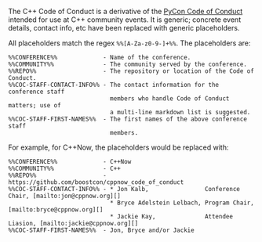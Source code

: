 The C++ Code of Conduct is a derivative of the [PyCon Code of Conduct](https://github.com/python/pycon-code-of-conduct)
intended for use at C++ community events. It is generic; concrete event
details, contact info, etc have been replaced with generic placeholders.

All placeholders match the regex `%%[A-Za-z0-9-]+%%`. The placeholders are:

```
%%CONFERENCE%%             - Name of the conference.
%%COMMUNITY%%              - The community served by the conference. 
%%REPO%%                   - The repository or location of the Code of Conduct.
%%COC-STAFF-CONTACT-INFO%% - The contact information for the conference staff
                             members who handle Code of Conduct matters; use of
                             a multi-line markdown list is suggested.
%%COC-STAFF-FIRST-NAMES%%  - The first names of the above conference staff
                             members.
```

For example, for C++Now, the placeholders would be replaced with:

```
%%CONFERENCE%%             - C++Now 
%%COMMUNITY%%              - C++ 
%%REPO%%                   - https://github.com/boostcon/cppnow_code_of_conduct 
%%COC-STAFF-CONTACT-INFO%% - * Jon Kalb,                Conference Chair, [mailto:jon@cppnow.org][]
                             * Bryce Adelstein Lelbach, Program Chair,    [mailto:bryce@cppnow.org][]
                             * Jackie Kay,              Attendee Liasion, [mailto:jackie@cppnow.org][]
%%COC-STAFF-FIRST-NAMES%%  - Jon, Bryce and/or Jackie 
```

